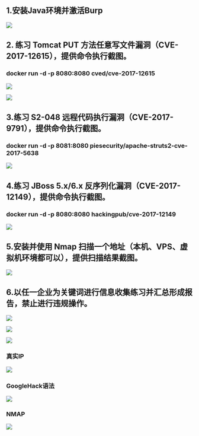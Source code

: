 ## 1.安装Java环境并激活Burp

![](C:\Users\user\AppData\Roaming\marktext\images\2023-08-29-16-37-10-1693298224081.png)

## 2. 练习 Tomcat PUT 方法任意写文件漏洞（CVE-2017-12615），提供命令执行截图。

### docker run -d -p 8080:8080 cved/cve-2017-12615

![](C:\Users\user\AppData\Roaming\marktext\images\2023-08-29-17-31-09-1693301465210.png)

![](C:\Users\user\AppData\Roaming\marktext\images\2023-08-29-18-24-55-1693304688451.png)

## 3.练习 S2-048 远程代码执行漏洞（CVE-2017-9791），提供命令执行截图。

### docker run -d -p 8081:8080 piesecurity/apache-struts2-cve-2017-5638

![](C:\Users\user\AppData\Roaming\marktext\images\2023-08-29-18-34-44-1693305277178.png)

## 4.练习 JBoss 5.x/6.x 反序列化漏洞（CVE-2017-12149），提供命令执行截图。

### docker run -d -p 8080:8080 hackingpub/cve-2017-12149

![](C:\Users\user\AppData\Roaming\marktext\images\2023-08-29-18-41-36-1693305687112.png)

## 5.安装并使用 Nmap 扫描一个地址（本机、VPS、虚拟机环境都可以），提供扫描结果截图。

![](C:\Users\user\AppData\Roaming\marktext\images\2023-08-29-18-59-54-1693306790303.png)

## 6.以任一企业为关键词进行信息收集练习并汇总形成报告，禁止进行违规操作。

![](C:\Users\user\AppData\Roaming\marktext\images\2023-08-29-19-03-00-1693306894340.png)

![](C:\Users\user\AppData\Roaming\marktext\images\2023-08-29-19-03-10-1693306974946.png)

![](C:\Users\user\AppData\Roaming\marktext\images\2023-08-29-19-05-22-1693307111157.png)

### 真实IP

![](C:\Users\user\AppData\Roaming\marktext\images\2023-08-29-19-38-58-1693309129642.png)

### GoogleHack语法

![](C:\Users\user\AppData\Roaming\marktext\images\2023-08-29-19-36-43-1693308996709.png)

### NMAP

![](C:\Users\user\AppData\Roaming\marktext\images\2023-08-29-19-47-20-1693309629514.png)


